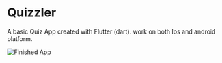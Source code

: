 # Quizzler

A basic Quiz App created with Flutter (dart).
work on both Ios and android platform.

![Finished App](https://github.com/londonappbrewery/Images/blob/master/quizzler-demo.gif)
